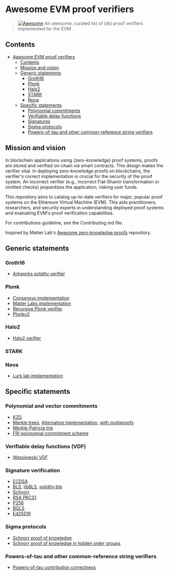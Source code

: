 # Awesome EVM proof verifiers

> [![Awesome](https://awesome.re/badge.svg)](https://awesome.re)
> An awesome, curated list of (zk) proof verifiers implemented for the EVM

## Contents

- [Awesome EVM proof verifiers](#awesome-evm-proof-verifiers)
  - [Contents](#contents)
  - [Mission and vision](#mission-and-vision)
  - [Generic statements](#generic-statements)
    - [Groth16](#groth16)
    - [Plonk](#plonk)
    - [Halo2](#halo2)
    - [STARK](#stark)
    - [Nova](#nova)
  - [Specific statements](#specific-statements)
    - [Polynomial commitments](#polynomial-commitments)
    - [Verifiable delay functions](#verifiable-delay-functions-vdf)
    - [Signatures](#signature-verification)
    - [Sigma protocols](#sigma-protocols)
    - [Powers-of-tau and other common-reference string verifiers](#powers-of-tau-and-other-common-reference-string-verifiers)
    

## Mission and vision
In blockchain applications using (zero-knowledge) proof systems, proofs are stored and verified on-chain via smart contracts. This design makes the verifier vital. In deploying zero-knowledge proofs on blockchains, the verifier's correct implementation is crucial for the security of the proof system. An incorrect verifier (e.g., incorrect Fiat-Shamir transformation or omitted checks) jeopardizes the application, risking user funds.

This repository aims to catalog up-to-date verifiers for major, popular proof systems on the Ethereum Virtual Machine (EVM). This aids practitioners, researchers, and security experts in understanding deployed proof systems and evaluating EVM's proof verification capabilities.

For contributions guideline, see the Contributing.md file.

Inspired by Matter Lab's [Awesome zero-knowledge proofs](https://github.com/matter-labs/awesome-zero-knowledge-proofs) repository.

## Generic statements

### Groth16
- [Arkworks solidity verifier](https://github.com/Tetration-Lab/arkworks-solidity-verifier)
### Plonk
- [Consensys implementation](https://github.com/Consensys/plonk-solidity-audit)
- [Matter Labs implementation](https://github.com/matter-labs/solidity_plonk_verifier)
- [Recursive Plonk verifier](https://github.com/fluidex/solidity_recursive_plonk_verifier)
- [Plonky2](https://github.com/polymerdao/plonky2-solidity-verifier)
### Halo2
- [Halo2 verifier](https://github.com/privacy-scaling-explorations/halo2_solidity_verifier)
### STARK
### Nova
- [Lurk lab implementation](https://github.com/lurk-lab/solidity-verifier)

## Specific statements

### Polynomial and vector commitments 
- [KZG](https://github.com/weijiekoh/libkzg) 
- [Merkle trees](https://github.com/miguelmota/merkletreejs-solidity), [Alternative implementation](https://github.com/ameensol/merkle-tree-solidity), [with multiproofs](https://github.com/miguelmota/merkletreejs-multiproof-solidity)
- [Merkle-Patricia trie](https://github.com/lorenzb/proveth)
- [FRI polynomial commitment scheme](https://etherscan.io/address/0x3e6118da317f7a433031f03bb71ab870d87dd2dd#code) 

### Verifiable delay functions (VDF)
- [Wesolowski VDF](https://github.com/0xProject/VDF)

### Signature verification
- [ECDSA](https://github.com/miguelmota/sol-ecverify)
- [BLS](https://github.com/gakonst/solidity-bls), [libBLS](https://github.com/skalenetwork/libBLS), [solidity-bls](https://github.com/razor-network/solidity-bls)
- [Schnorr](https://github.com/noot/schnorr-verify)
- [RSA PKCS1](https://github.com/adria0/SolRsaVerify)
- [P256](https://github.com/alembic-tech/P256-verify-signature)
- [BGLS](https://github.com/Project-Arda/bgls-on-evm)
- [Ed25519](https://github.com/chengwenxi/Ed25519)

### Sigma protocols
- [Schnorr proof of knowledge](https://github.com/HarryR/solcrypto)
- [Schnorr proof of knowledge in hidden order groups](https://github.com/a16z/cicada)

### Powers-of-tau and other common-reference string verifiers
- [Powers-of-tau contribution correctness](https://github.com/a16z/evm-powers-of-tau)